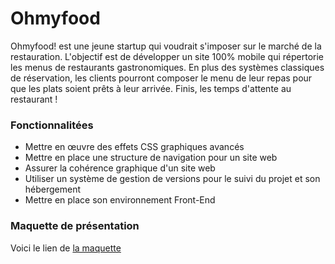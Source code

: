 # Ohmyfood #

Ohmyfood! est une jeune startup qui voudrait s'imposer sur le marché de la restauration. L'objectif est
de développer un site 100% mobile qui répertorie les menus de restaurants gastronomiques. En plus
des systèmes classiques de réservation, les clients pourront composer le menu de leur repas pour que
les plats soient prêts à leur arrivée. Finis, les temps d'attente au restaurant !

### Fonctionnalitées ###

- Mettre en œuvre des effets CSS graphiques avancés
- Mettre en place une structure de navigation pour un site web
- Assurer la cohérence graphique d'un site web
- Utiliser un système de gestion de versions pour le suivi du projet et son hébergement
- Mettre en place son environnement Front-End

### Maquette de présentation ###

Voici le lien de  <a href='https://isankoi.github.io/MartinJeremy_3_25052022/'>la maquette</a>

